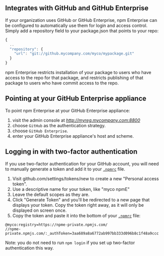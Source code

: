 <!--
order: 6
title: GitHub integration
keywords: github, git, enterprise
featured: true
-->

## Integrates with GitHub and GitHub Enterprise

If your organization uses GitHub or GitHub Enterprise, npm Enterprise can be configured
to automatically use them for login and access control. Simply add a
repository field to your package.json that points to your repo:

```js
{
  ..
  "repository": {
    "url": "git://github.mycompany.com/myco/mypackage.git"
  }
}
```

npm Enterprise restricts installation of your
package to users who have access to the repo for that package, and restricts
publishing of that package to users who have commit access to the repo.

## Pointing at your GitHub Enterprise appliance

To point npm Enterprise at your GitHub Enterprise appliance:

1. visit the admin console at _http://myreg.mycompany.com:8800_
2. choose `GitHub` as the authentication strategy.
3. choose `GitHub Enterprise`.
4. enter your GitHub Enterprise appliance's host and scheme.

## Logging in with two-factor authentication

If you use two-factor authentication for your GitHub account, you will need to
manually generate a token and add it to your [`.npmrc`](/files/npmrc) file.

1. Visit github.com/settings/tokens/new to create a new "Personal access token".
1. Use a descriptive name for your token, like "myco npmE"
1. Leave the default scopes as they are.
1. Click "Generate Token" and you'll be redirected to a new page that displays your token. Copy the token right away, as it will only be displayed on screen once.
1. Copy the token and paste it into the bottom of your [`.npmrc`](/files/npmrc) file:

```
@myco:registry=https://npme-private.npmjs.com/
//npme-private.npmjs.com/:_authToken=3aa689a8a6772ab997bb333d096b8c1f48a9ccc
```

Note: you do not need to run `npm login` if you set up two-factor authentication this way.
